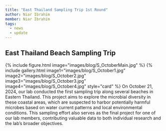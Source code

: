 ```yaml
---
title: "East Thailand Sampling Trip 1st Round"
author: Niar Ibrahim
member: Niar Ibrahim
tags:
  - news
  - update
---
```


## East Thailand Beach Sampling Trip

{%
  include figure.html
  image="images/blog/S_OctoberMain.jpg"
%}
{%
  include gallery.html
  image1="images/blog/S_October1.jpg"
  image2="images/blog/S_October2.jpg"
  image3="images/blog/S_October3.jpg"
  image4="images/blog/S_October4.jpg"
  style="card"
%}
On October 21, 2024, our lab conducted the first sampling trip along several beaches in Eastern Thailand. This project aims to explore the microbial diversity in these coastal areas, which are suspected to harbor potentially harmful microbes based on water current patterns and local environmental conditions. This sampling effort also serves as the final project for one of our lab members, contributing valuable data to both individual research and the lab’s broader objectives. 

